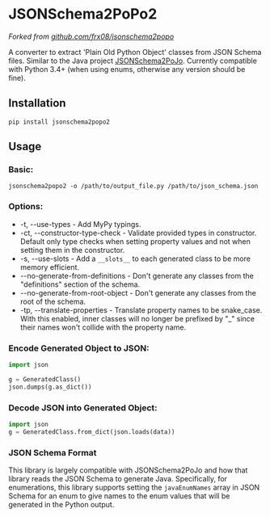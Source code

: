 # JSONSchema2PoPo2
*Forked from [github.com/frx08/jsonschema2popo](https://github.com/frx08/jsonschema2popo)*

A converter to extract 'Plain Old Python Object' classes from JSON Schema files.
Similar to the Java project [JSONSchema2PoJo](https://github.com/joelittlejohn/jsonschema2pojo/).
Currently compatible with Python 3.4+ (when using enums, otherwise any version should be fine).

## Installation
```
pip install jsonschema2popo2
```

## Usage

### Basic:
```
jsonschema2popo2 -o /path/to/output_file.py /path/to/json_schema.json
```
    
### Options:
- -t, --use-types - Add MyPy typings.
- -ct, --constructor-type-check - Validate provided types in constructor. Default only type checks when setting property values and not when setting them in the constructor.
- -s, --use-slots - Add a `__slots__` to each generated class to be more memory efficient.
- --no-generate-from-definitions - Don't generate any classes from the "definitions" section of the schema.
- --no-generate-from-root-object - Don't generate any classes from the root of the schema.
- -tp, --translate-properties - Translate property names to be snake_case. With this enabled, inner classes will no longer be prefixed by "_" since their names won't collide with the property name.

### Encode Generated Object to JSON:
```python
import json

g = GeneratedClass()
json.dumps(g.as_dict())
```

### Decode JSON into Generated Object:
```python
import json
g = GeneratedClass.from_dict(json.loads(data))
```

### JSON Schema Format
This library is largely compatible with JSONSchema2PoJo and how that library reads the JSON Schema to generate Java.
Specifically, for enumerations, this library supports setting the `javaEnumNames` array in JSON Schema for an enum to give names
to the enum values that will be generated in the Python output.
